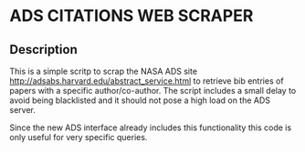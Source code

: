 # ADS CITATIONS WEB SCRAPER

## Description

This is a simple scritp to scrap the NASA ADS site http://adsabs.harvard.edu/abstract_service.html to retrieve bib entries of papers with a specific author/co-author. The script includes a small delay to avoid being blacklisted and it should not pose a high load on the ADS server. 

Since the new ADS interface already includes this functionality this code is only useful for very specific queries.
